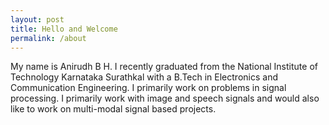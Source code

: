 ```yaml
---
layout: post
title: Hello and Welcome
permalink: /about
---
```

My name is Anirudh B H. I recently graduated from the National Institute of Technology Karnataka Surathkal with a B.Tech in Electronics and Communication Engineering. I primarily work on problems in signal processing. I primarily work with image and speech signals and would also like to work on multi-modal signal based projects.
